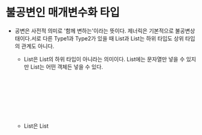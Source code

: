 # 불공변인 매개변수화 타입

- 공변은 사전적 의미로 '함께 변하는'이라는 뜻이다. 제너릭은 기본적으로 불공변상태이다.서로 다른 Type1과 Type2가 있을 때 List<Type1>과 List<Type2>는 하위 타입도 상위 타입의 관계도 아니다.
   - List<String>은 List<Object>의 하위 타입이 아니라는 의미이다. List<String>에는 문자열만 넣을 수 있지만 List<Object>는 어떤 객체든 넣을 수 있다.
   - List<String>은 List<Object>가 하는 일을 제대로 수행하지 못하니 (`리스코프 치환 원칙을 위반`) 하위 타입이 될 수 없다.
- 공변을 설명하기위한 예시는 Sub 타입이 Super 타입의 하위 타입이라면, 배열 Sub[]은 배열 Super[]의 하위 타입이다.

하지만 때론 불공변 방식보다 유연한 방식이 필요할 때가 있다. 이럴 때 한정적 와일드카드 타입이라는 특별한 매개변수화 타입이 유용하게 사용될 수 있다.
  
  
# 한정적 와일드카드 타입 
  
- Integer는 Number의 하위 타입이므로 논리적으로 잘 동작해야 할 것 같지만 실제로는 타입 변경할 수 없다는 에러가 발생한다.
- 이런 상황에 한정적 와일드카드 타입이 유용하게 사용될 수 있다.
  
```java
public void pushAll(Iterable<E> src) {
    for (E e : src) {
        push(E);
    }
}

public static void main(String[] args) {
    Stack<Number> numberStack = new Stack<>();
    Iterable<Integer> iterable = ...;
        
    numberStack.pushAll(iterable);
}
  
```
  
#  매개변수에 와일드카드 타입 적용
  
- Iterable <? extends E>는 E의 Iterable이 아니라 E의 하위 타입의 Iterable이어야 한다는 의미를 갖는다.

- 이렇게 한정적 와일드카드를 사용하면 타입이 안전해지므로 클라이언트 코드가 정상적으로 컴파일된다.

  
  ```java
  public void pushAll(Iterable<? extends E> src) {
    for (E e : src) {
        push(E);
    }
}
  
  ```


# 와일드카드 타입 사용 공식

> 제대로 설계했다면 클래스 사용자는 와일드카드 타입이 쓰였다는 사실조차 의식하지 못하며 API를 사용한다.  받아들여야 할 매개변수를 받고 거절해야 할 매개변수는 거절하는 작업이 알아서 처리

- 매개변수화 타입 T가 생산자(producer)라면 <? extends T>를 사용
- 매개변수화 타입 T가 소비자(consumer)라면 <? super T>를 사용
